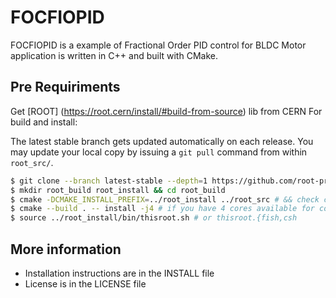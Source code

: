 # FOCFIOPID
FOCFIOPID is a example of Fractional Order PID control for BLDC Motor application is written in C++ and built with CMake.

## Pre Requiriments
Get [ROOT] (https://root.cern/install/#build-from-source) lib from CERN 
For build and install:

The latest stable branch gets updated automatically on each release.
You may update your local copy by issuing a `git pull` command from within `root_src/`.
```bash
$ git clone --branch latest-stable --depth=1 https://github.com/root-project/root.git root_src
$ mkdir root_build root_install && cd root_build
$ cmake -DCMAKE_INSTALL_PREFIX=../root_install ../root_src # && check cmake configuration output for warnings or errors
$ cmake --build . -- install -j4 # if you have 4 cores available for compilation
$ source ../root_install/bin/thisroot.sh # or thisroot.{fish,csh
```

## More information
- Installation instructions are in the INSTALL file
- License is in the LICENSE file
